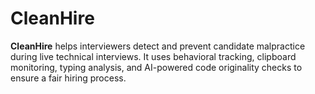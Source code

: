 # CleanHire
**CleanHire** helps interviewers detect and prevent candidate malpractice during live technical interviews. It uses behavioral tracking, clipboard monitoring, typing analysis, and AI-powered code originality checks to ensure a fair hiring process.
